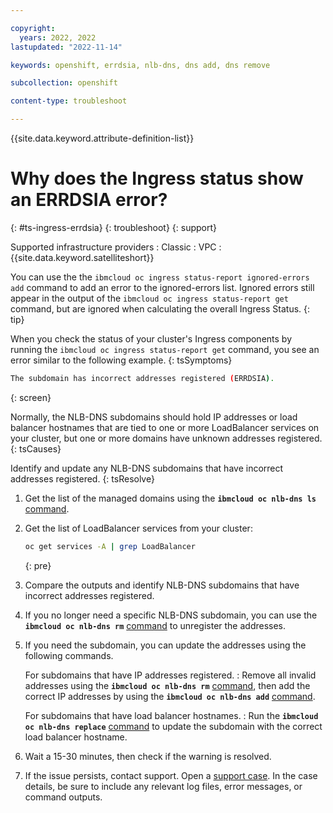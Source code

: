 ```yaml
---

copyright: 
  years: 2022, 2022
lastupdated: "2022-11-14"

keywords: openshift, errdsia, nlb-dns, dns add, dns remove

subcollection: openshift

content-type: troubleshoot

---
```


{{site.data.keyword.attribute-definition-list}}


# Why does the Ingress status show an ERRDSIA error?
{: #ts-ingress-errdsia}
{: troubleshoot}
{: support}


Supported infrastructure providers
:   Classic
:   VPC
:   {{site.data.keyword.satelliteshort}}

You can use the the `ibmcloud oc ingress status-report ignored-errors add` command to add an error to the ignored-errors list. Ignored errors still appear in the output of the `ibmcloud oc ingress status-report get` command, but are ignored when calculating the overall Ingress Status.
{: tip}

When you check the status of your cluster's Ingress components by running the `ibmcloud oc ingress status-report get` command, you see an error similar to the following example.
{: tsSymptoms}

```sh
The subdomain has incorrect addresses registered (ERRDSIA).
```
{: screen}


Normally, the NLB-DNS subdomains should hold IP addresses or load balancer hostnames that are tied to one or more LoadBalancer services on your cluster, but one or more domains have unknown addresses registered.
{: tsCauses}

Identify and update any NLB-DNS subdomains that have incorrect addresses registered.
{: tsResolve}

1. Get the list of the managed domains using the **`ibmcloud oc nlb-dns ls`** [command](/docs/openshift?topic=openshift-kubernetes-service-cli#cs_nlb-dns-ls).

1. Get the list of LoadBalancer services from your cluster:
    ```sh
    oc get services -A | grep LoadBalancer
    ```
    {: pre}
    
1. Compare the outputs and identify NLB-DNS subdomains that have incorrect addresses registered.

1. If you no longer need a specific NLB-DNS subdomain, you can use the **`ibmcloud oc nlb-dns rm`** [command](/docs/openshift?topic=openshift-kubernetes-service-cli#cs_nlb-dns-rm) to unregister the addresses.

1. If you need the subdomain, you can update the addresses using the following commands.

    For subdomains that have IP addresses registered.
    :   Remove all invalid addresses using the **`ibmcloud oc nlb-dns rm`** [command](/docs/openshift?topic=openshift-kubernetes-service-cli#cs_nlb-dns-rm), then add the correct IP addresses by using the **`ibmcloud oc nlb-dns add`** [command](/docs/openshift?topic=openshift-kubernetes-service-cli#cs_nlb-dns-add).
    
    For subdomains that have load balancer hostnames.
    :   Run the **`ibmcloud oc nlb-dns replace`** [command](/docs/openshift?topic=openshift-kubernetes-service-cli#cs_nlb-dns-replace) to update the subdomain with the correct load balancer hostname.
    
1. Wait a 15-30 minutes, then check if the warning is resolved.

1. If the issue persists, contact support. Open a [support case](/docs/get-support?topic=get-support-using-avatar). In the case details, be sure to include any relevant log files, error messages, or command outputs.

